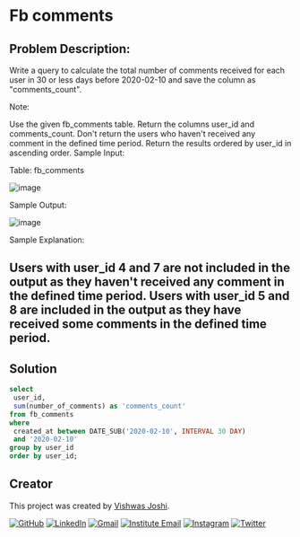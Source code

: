 # Fb comments

## Problem Description:

Write a query to calculate the total number of comments received for each user in 30 or less days before 2020-02-10 and save the column as "comments_count".

Note:

Use the given fb_comments table.
Return the columns user_id and comments_count.
Don't return the users who haven't received any comment in the defined time period.
Return the results ordered by user_id in ascending order.
Sample Input:

Table: fb_comments

![image](https://github.com/vishwasjoshi2019/DSML/assets/98074283/bba8b9da-1190-47b8-b14c-daf4d9658743)


Sample Output:

![image](https://github.com/vishwasjoshi2019/DSML/assets/98074283/d3918d27-8b94-4215-8a9b-e9275bd93ad1)



Sample Explanation:

Users with user_id 4 and 7 are not included in the output as they haven't received any comment in the defined time period.
Users with user_id 5 and 8 are included in the output as they have received some comments in the defined time period.
---

## Solution

```sql
select 
 user_id, 
 sum(number_of_comments) as 'comments_count'
from fb_comments
where 
 created_at between DATE_SUB('2020-02-10', INTERVAL 30 DAY) 
 and '2020-02-10'
group by user_id
order by user_id;

```
## Creator

This project was created by [Vishwas Joshi](https://github.com/vishwasjoshi2019).


[![GitHub](https://img.shields.io/badge/GitHub-%40vishwasjoshi2019-blue)](https://github.com/vishwasjoshi2019)
[![LinkedIn](https://img.shields.io/badge/LinkedIn-%40vishwasjoshi2019-blue)](https://www.linkedin.com/in/vishwasjoshi2019/)
[![Gmail](https://img.shields.io/badge/Gmail-vishwasjoshi2019%40gmail.com-red)](mailto:vishwasjoshi2019@gmail.com)
[![Institute Email](https://img.shields.io/badge/Institute%20Email-vishwas.j%40iitgn.ac.in-red)](mailto:vishwas.j@iitgn.ac.in)
[![Instagram](https://img.shields.io/badge/Instagram-%40cursed__geek-orange)](https://www.instagram.com/cursed_geek/)
[![Twitter](https://img.shields.io/badge/Twitter-%40Vishwas79116150-blue)](https://twitter.com/Vishwas79116150)


